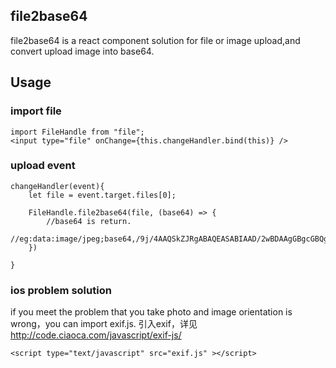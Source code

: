 file2base64
-----

file2base64 is a react component solution for file or image upload,and convert upload image into base64.


Usage
-----

### import file

```
import FileHandle from "file";
<input type="file" onChange={this.changeHandler.bind(this)} />
```


### upload event


```
changeHandler(event){        
    let file = event.target.files[0];  
    
    FileHandle.file2base64(file, (base64) => {
		//base64 is return.
		//eg:data:image/jpeg;base64,/9j/4AAQSkZJRgABAQEASABIAAD/2wBDAAgGBgcGBQgHBwcJCQgKDBQNDAsLDBkSEw8UHRofHh0aHBwgJC4nICIsIxwcKDcpLDAxNDQ0Hyc5PTgyPC4z
	})

}
```

### ios problem solution

if you meet the problem that you take photo and image orientation is wrong，you can import exif.js.
引入exif，详见  http://code.ciaoca.com/javascript/exif-js/

```
<script type="text/javascript" src="exif.js" ></script>
```

